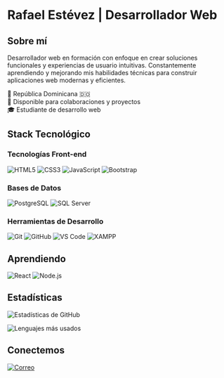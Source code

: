 # Rafael Estévez | Desarrollador Web

## Sobre mí
Desarrollador web en formación con enfoque en crear soluciones funcionales y experiencias de usuario intuitivas. Constantemente aprendiendo y mejorando mis habilidades técnicas para construir aplicaciones web modernas y eficientes.

📍 República Dominicana 🇩🇴  
💼 Disponible para colaboraciones y proyectos  
🎓 Estudiante de desarrollo web

## Stack Tecnológico

### Tecnologías Front-end
![HTML5](https://img.shields.io/badge/-HTML5-E34F26?style=flat-square&logo=html5&logoColor=white)
![CSS3](https://img.shields.io/badge/-CSS3-1572B6?style=flat-square&logo=css3&logoColor=white)
![JavaScript](https://img.shields.io/badge/-JavaScript-F7DF1E?style=flat-square&logo=javascript&logoColor=black)
![Bootstrap](https://img.shields.io/badge/-Bootstrap-7952B3?style=flat-square&logo=bootstrap&logoColor=white)

### Bases de Datos
![PostgreSQL](https://img.shields.io/badge/-PostgreSQL-336791?style=flat-square&logo=postgresql&logoColor=white)
![SQL Server](https://img.shields.io/badge/-SQL_Server-CC2927?style=flat-square&logo=microsoft-sql-server&logoColor=white)

### Herramientas de Desarrollo
![Git](https://img.shields.io/badge/-Git-F05032?style=flat-square&logo=git&logoColor=white)
![GitHub](https://img.shields.io/badge/-GitHub-181717?style=flat-square&logo=github&logoColor=white)
![VS Code](https://img.shields.io/badge/-VS_Code-007ACC?style=flat-square&logo=visual-studio-code&logoColor=white)
![XAMPP](https://img.shields.io/badge/-XAMPP-FB7A24?style=flat-square&logo=xampp&logoColor=white)


## Aprendiendo
![React](https://img.shields.io/badge/-React-61DAFB?style=flat-square&logo=react&logoColor=black)
![Node.js](https://img.shields.io/badge/-Node.js-339933?style=flat-square&logo=node.js&logoColor=white)

## Estadísticas

![Estadísticas de GitHub](https://github-readme-stats.vercel.app/api?username=rafaelestevezdev&show_icons=true&theme=tokyonight&hide_border=true&count_private=true)

![Lenguajes más usados](https://github-readme-stats.vercel.app/api/top-langs/?username=rafaelestevezdev&layout=compact&theme=tokyonight&hide_border=true)

## Conectemos

[![Correo](https://img.shields.io/badge/-Correo-D14836?style=flat-square&logo=gmail&logoColor=white)](mailto:rafaelestevezd@gmail.com)

